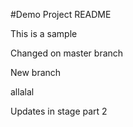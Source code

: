 #Demo Project README

This is a sample

Changed on master branch

New branch

allalal

Updates in stage part 2
